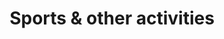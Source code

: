 ---
title: "Sports & other activities"
slug: "activities"
#image: "hutomo-abrianto-l2jk-uxb1BY-unsplash.jpg"

displayAsArticle: true
readingTime: false
showDate : false

style:
    background: "#bf616a"
    color: "#eceff4"
    
menu:
  main:
    name: Sports & Extra activities
    weight: 500
    params:
      icon: bike
---